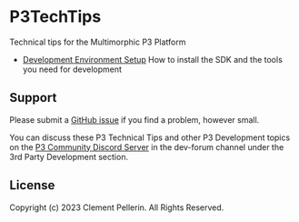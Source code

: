 # P3TechTips
Technical tips for the Multimorphic P3 Platform

- [Development Environment Setup](https://github.com/clempo2/P3TechTips/blob/main/Development%20Environment%20Setup.txt)
  How to install the SDK and the tools you need for development

## Support

Please submit a [GitHub issue](https://github.com/clempo2/P3TechTips/issues) if you find a problem, however small.

You can discuss these P3 Technical Tips and other P3 Development topics on the [P3 Community Discord Server](https://discord.gg/GuKGcaDkjd) in the dev-forum channel under the 3rd Party Development section.

## License

Copyright (c) 2023 Clement Pellerin. All Rights Reserved.
